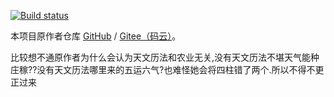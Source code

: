 
<!-- [![Build Status](https://travis-ci.org/yuangu/sxtwl_cpp.svg?branch=master)](https://travis-ci.org/yuangu/sxtwl_cpp) -->

[![Build status](https://ci.appveyor.com/api/projects/status/i78d0p0dggp9v475?svg=true)](https://ci.appveyor.com/project/yuangu/sxtwl-cpp)


本项目原作者仓库 [GitHub](https://github.com/yuangu/sxtwl_cpp) / [Gitee（码云）](https://gitee.com/yuangu/sxtwl)。

比较想不通原作者为什么会认为天文历法和农业无关,没有天文历法不堪天气能种庄稼??没有天文历法哪里来的五运六气?也难怪她会将四柱错了两个.所以不得不更正过来



